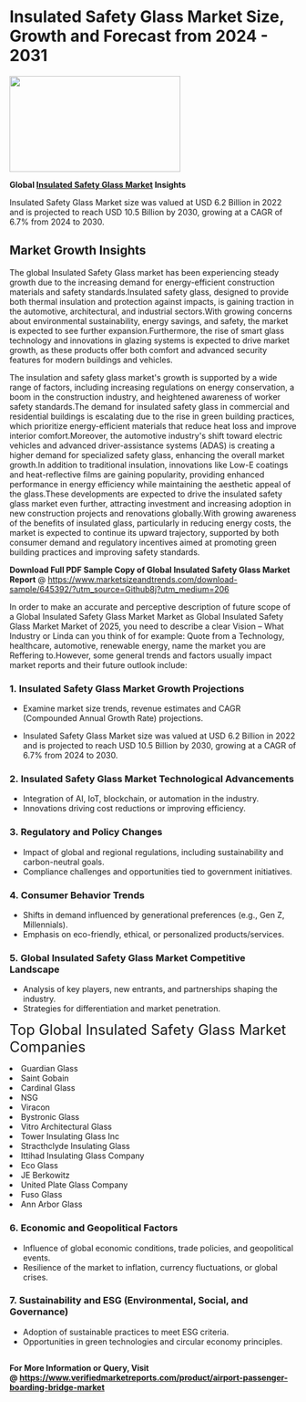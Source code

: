 <H1>Insulated Safety Glass Market Size, Growth and Forecast from 2024 - 2031</H1><img class="aligncenter size-medium wp-image-584254" src="https://thirdeyenews.in/wp-content/uploads/2024/09/Global-Market-Research-300x168.jpeg" alt="" width="300" height="168" /><p><strong>Global&nbsp;<a href="https://www.marketsizeandtrends.com/download-sample/645392/?utm_source=Github8j?utm_medium=206">Insulated Safety Glass Market</a> Insights</strong></p><p>Insulated Safety Glass Market size was valued at USD 6.2 Billion in 2022 and is projected to reach USD 10.5 Billion by 2030, growing at a CAGR of 6.7% from 2024 to 2030.</p><p><h2>Market Growth Insights</h2> <p>The global Insulated Safety Glass market has been experiencing steady growth due to the increasing demand for energy-efficient construction materials and safety standards.Insulated safety glass, designed to provide both thermal insulation and protection against impacts, is gaining traction in the automotive, architectural, and industrial sectors.With growing concerns about environmental sustainability, energy savings, and safety, the market is expected to see further expansion.Furthermore, the rise of smart glass technology and innovations in glazing systems is expected to drive market growth, as these products offer both comfort and advanced security features for modern buildings and vehicles.</p> <p>The insulation and safety glass market's growth is supported by a wide range of factors, including increasing regulations on energy conservation, a boom in the construction industry, and heightened awareness of worker safety standards.The demand for insulated safety glass in commercial and residential buildings is escalating due to the rise in green building practices, which prioritize energy-efficient materials that reduce heat loss and improve interior comfort.Moreover, the automotive industry's shift toward electric vehicles and advanced driver-assistance systems (ADAS) is creating a higher demand for specialized safety glass, enhancing the overall market growth.In addition to traditional insulation, innovations like Low-E coatings and heat-reflective films are gaining popularity, providing enhanced performance in energy efficiency while maintaining the aesthetic appeal of the glass.These developments are expected to drive the insulated safety glass market even further, attracting investment and increasing adoption in new construction projects and renovations globally.With growing awareness of the benefits of insulated glass, particularly in reducing energy costs, the market is expected to continue its upward trajectory, supported by both consumer demand and regulatory incentives aimed at promoting green building practices and improving safety standards.</p> <p><span class=""><strong>Download Full PDF Sample Copy of Global Insulated Safety Glass Market Report</strong> @ <a href="https://www.marketsizeandtrends.com/download-sample/645392/?utm_source=Github8j?utm_medium=206" target="_blank">https://www.marketsizeandtrends.com/download-sample/645392/?utm_source=Github8j?utm_medium=206</a></span></p><p>In order to make an accurate and perceptive description of future scope of a Global&nbsp;Insulated Safety Glass Market Market as Global&nbsp;Insulated Safety Glass Market Market of 2025, you need to describe a clear Vision &ndash; What Industry or Linda can you think of for example: Quote from a Technology, healthcare, automotive, renewable energy, name the market you are Reffering to.However, some general trends and factors usually impact market reports and their future outlook include:</p><h3>1.&nbsp;<strong>Insulated Safety Glass Market Growth Projections</strong></h3><ul><li>Examine market size trends, revenue estimates and CAGR (Compounded Annual Growth Rate) projections.</li><li><p>Insulated Safety Glass Market size was valued at USD 6.2 Billion in 2022 and is projected to reach USD 10.5 Billion by 2030, growing at a CAGR of 6.7% from 2024 to 2030.</p></li></ul><h3>2.&nbsp;<strong>Insulated Safety Glass Market Technological Advancements</strong></h3><ul><li>Integration of AI, IoT, blockchain, or automation in the industry.</li><li>Innovations driving cost reductions or improving efficiency.</li></ul><h3>3.&nbsp;<strong>Regulatory and Policy Changes</strong></h3><ul><li>Impact of global and regional regulations, including sustainability and carbon-neutral goals.</li><li>Compliance challenges and opportunities tied to government initiatives.</li></ul><h3>4.&nbsp;<strong>Consumer Behavior Trends</strong></h3><ul><li>Shifts in demand influenced by generational preferences (e.g., Gen Z, Millennials).</li><li>Emphasis on eco-friendly, ethical, or personalized products/services.</li></ul><h3>5.&nbsp;<strong>Global Insulated Safety Glass Market Competitive Landscape</strong></h3><ul><li>Analysis of key players, new entrants, and partnerships shaping the industry.</li><li>Strategies for differentiation and market penetration.</li></ul><p data-pm-slice="1 1 []"><span style="color: inherit; font-family: inherit; font-size: 25px;">Top Global Insulated Safety Glass Market Companies</span></p><div class="" data-test-id=""><p><li>Guardian Glass</li><li> Saint Gobain</li><li> Cardinal Glass</li><li> NSG</li><li> Viracon</li><li> Bystronic Glass</li><li> Vitro Architectural Glass</li><li> Tower Insulating Glass Inc</li><li> Stracthclyde Insulating Glass</li><li> Ittihad Insulating Glass Company</li><li> Eco Glass</li><li> JE Berkowitz</li><li> United Plate Glass Company</li><li> Fuso Glass</li><li> Ann Arbor Glass</li></p></div><h3>6.&nbsp;<strong>Economic and Geopolitical Factors</strong></h3><ul><li>Influence of global economic conditions, trade policies, and geopolitical events.</li><li>Resilience of the market to inflation, currency fluctuations, or global crises.</li></ul><h3>7.&nbsp;<strong>Sustainability and ESG (Environmental, Social, and Governance)</strong></h3><ul><li>Adoption of sustainable practices to meet ESG criteria.</li><li>Opportunities in green technologies and circular economy principles.</li></ul><h2><strong style="font-size: 14px;">For More Information or Query, Visit @&nbsp;</strong><a style="background-color: #ffffff; font-size: 14px;" href="https://www.marketsizeandtrends.com/report/insulated-safety-glass-market/" target="_blank">https://www.verifiedmarketreports.com/product/airport-passenger-boarding-bridge-market</a></h2>